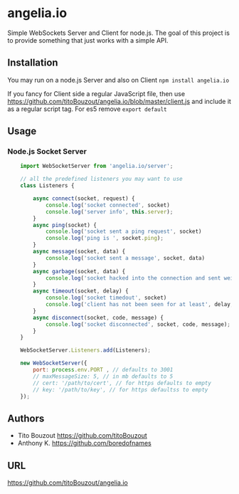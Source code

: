 # angelia.io

Simple WebSockets Server and Client for node.js. The goal of this project is to provide something that just works with a simple API.

## Installation

You may run on a node.js Server and also on Client `npm install angelia.io`

If you fancy for Client side a regular JavaScript file, then use https://github.com/titoBouzout/angelia.io/blob/master/client.js and include it as a regular script tag. For es5 remove `export default`

## Usage

### Node.js Socket Server

```JavaScript
	import WebSocketServer from 'angelia.io/server';

	// all the predefined listeners you may want to use
	class Listeners {

		async connect(socket, request) {
	    	console.log('socket connected', socket)
	    	console.log('server info', this.server);
	    }
		async ping(socket) {
	    	console.log('socket sent a ping request', socket)
	    	console.log('ping is ', socket.ping);
	    }
		async message(socket, data) {
	    	console.log('socket sent a message', socket, data)
	    }
	    async garbage(socket, data) {
	    	console.log('socket hacked into the connection and sent weird stuff', socket, data);
	    }
	    async timeout(socket, delay) {
	    	console.log('socket timedout', socket)
	    	console.log('client has not been seen for at least', delay, 'ms');
	    }
	    async disconnect(socket, code, message) {
	    	console.log('socket disconnected', socket, code, message);
	    }
	}

	WebSocketServer.Listeners.add(Listeners);

	new WebSocketServer({
		port: process.env.PORT , // defaults to 3001
		// maxMessageSize: 5, // in mb defaults to 5
		// cert: '/path/to/cert', // for https defaults to empty
		// key: '/path/to/key', // for https defaultss to empty
	});
```

## Authors

- Tito Bouzout https://github.com/titoBouzout
- Anthony K. https://github.com/boredofnames

## URL

https://github.com/titoBouzout/angelia.io
